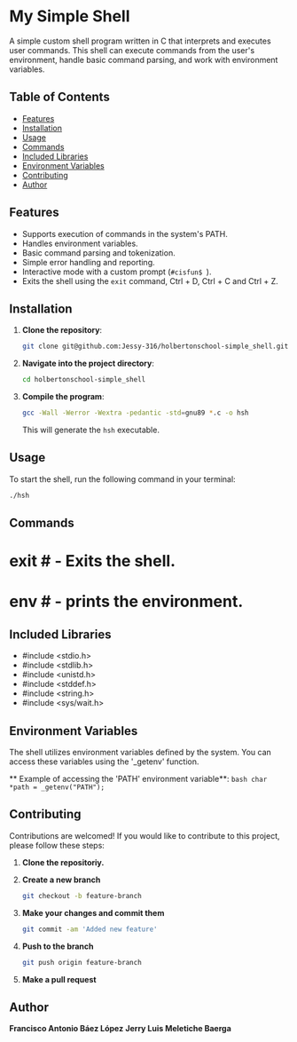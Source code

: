 # My Simple Shell

A simple custom shell program written in C that interprets and executes user commands.
This shell can execute commands from the user's environment, handle basic command parsing, and work with environment variables.

## Table of Contents

- [Features](#features)
- [Installation](#installation)
- [Usage](#usage)
- [Commands](#commands)
- [Included Libraries](#included-libraries)
- [Environment Variables](#environment-variables)
- [Contributing](#contributing)
- [Author](#author)

## Features

- Supports execution of commands in the system's PATH.
- Handles environment variables.
- Basic command parsing and tokenization.
- Simple error handling and reporting.
- Interactive mode with a custom prompt (`#cisfun$ `).
- Exits the shell using the `exit` command, Ctrl + D, Ctrl + C and Ctrl + Z.

## Installation

1. **Clone the repository**:
    ```bash
    git clone git@github.com:Jessy-316/holbertonschool-simple_shell.git
    ```
2. **Navigate into the project directory**:
    ```bash
    cd holbertonschool-simple_shell
    ```
3. **Compile the program**:
    ```bash
    gcc -Wall -Werror -Wextra -pedantic -std=gnu89 *.c -o hsh
    ```
    This will generate the `hsh` executable.

## Usage

To start the shell, run the following command in your terminal:

```bash
./hsh
```

## Commands

# exit # - Exits the shell.
# env # - prints the environment.

## Included Libraries

- #include <stdio.h>
- #include <stdlib.h>
- #include <unistd.h>
- #include <stddef.h>
- #include <string.h>
- #include <sys/wait.h>

## Environment Variables

The shell utilizes environment variables defined by the system. 
You can access these variables using the '_getenv' function.

** Example of accessing the 'PATH' environment variable**:
    ```bash
    char *path = _getenv("PATH");
    ```

## Contributing

Contributions are welcomed!
If you would like to contribute to this project, please follow these steps:

1. **Clone the repositoriy.**

2. **Create a new branch**
    ```bash
    git checkout -b feature-branch
    ```
3. **Make your changes and commit them**
    ```bash
    git commit -am 'Added new feature'
    ```
4. **Push to the branch**
    ```bash
    git push origin feature-branch
    ```
5. **Make a pull request**

## Author

**Francisco Antonio Báez López**
**Jerry Luis Meletiche Baerga**

